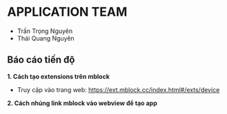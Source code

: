 # APPLICATION TEAM

* Trần Trọng Nguyên
* Thái Quang Nguyên

## Báo cáo tiến độ

**1. Cách tạo extensions trên mblock**

* Truy cập vào trang web: https://ext.mblock.cc/index.html#/exts/device



**2. Cách nhúng link mblock vào webview để tạo app**
